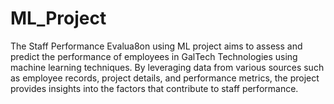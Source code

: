 # ML_Project


The Staff Performance Evalua8on using ML project aims to assess and predict the
performance of employees in GalTech Technologies using machine learning techniques. By
leveraging data from various sources such as employee records, project details, and
performance metrics, the project provides insights into the factors that contribute to staff
performance.
